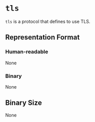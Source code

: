 # `tls`

`tls` is a protocol that defines to use TLS.

## Representation Format

### Human-readable

None
	
### Binary

None

## Binary Size

None